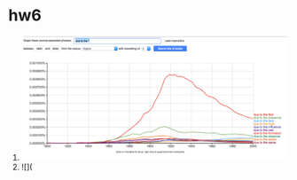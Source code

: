 # hw6
1) ![](https://github.com/varvaragrunis/hw6/blob/master/Снимок%20экрана%202018-04-13%20в%2011.02.22.png)
2) ![](
